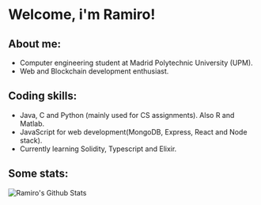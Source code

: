 # Welcome, i'm Ramiro!

## About me:

* Computer engineering student at Madrid Polytechnic University (UPM).
* Web and Blockchain development enthusiast.

## Coding skills:

* Java, C and Python (mainly used for CS assignments). Also R and Matlab. 
* JavaScript for web development(MongoDB, Express, React and Node stack).
* Currently learning Solidity, Typescript and Elixir.

## Some stats:

![Ramiro's Github Stats](https://github-readme-stats.vercel.app/api?username=ramirolc02&bg_color=30,0ff1ce,904e95&title_color=fff&text_color=fff)
